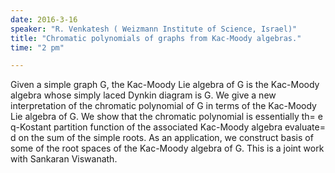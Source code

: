 ```yaml
---
date: 2016-3-16
speaker: "R. Venkatesh ( Weizmann Institute of Science, Israel)"
title: "Chromatic polynomials of graphs from Kac-Moody algebras."
time: "2 pm" 

---
```

Given a simple graph G, the Kac-Moody Lie algebra of G is the
Kac-Moody algebra whose simply laced Dynkin diagram is G. We give a new
interpretation of the chromatic polynomial of G in terms of the Kac-Moody
Lie algebra of G. We show that the chromatic polynomial is essentially th=
e
q-Kostant partition function of the associated Kac-Moody algebra evaluate=
d
on the sum of the simple roots. As an application, we construct basis of
some of the root spaces of the Kac-Moody algebra of G. This is a joint
work with Sankaran Viswanath.
